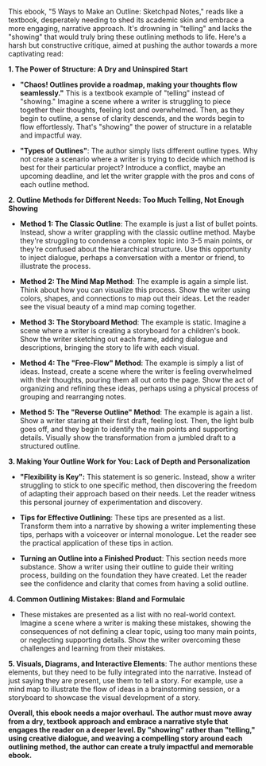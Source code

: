 This ebook, "5 Ways to Make an Outline: Sketchpad Notes," reads like a textbook, desperately needing to shed its academic skin and embrace a more engaging, narrative approach. It's drowning in "telling" and lacks the "showing" that would truly bring these outlining methods to life. Here's a harsh but constructive critique, aimed at pushing the author towards a more captivating read:

**1.  The Power of Structure: A Dry and Uninspired Start**

* **"Chaos! Outlines provide a roadmap, making your thoughts flow seamlessly."**  This is a textbook example of "telling" instead of "showing."  Imagine a scene where a writer is struggling to piece together their thoughts, feeling lost and overwhelmed.  Then, as they begin to outline, a sense of clarity descends, and the words begin to flow effortlessly.  That's "showing" the power of structure in a relatable and impactful way.

* **"Types of Outlines"**:  The author simply lists different outline types.  Why not create a scenario where a writer is trying to decide which method is best for their particular project?  Introduce a conflict, maybe an upcoming deadline, and let the writer grapple with the pros and cons of each outline method.

**2. Outline Methods for Different Needs:  Too Much Telling, Not Enough Showing**

* **Method 1:  The Classic Outline**: The example is just a list of bullet points.  Instead, show a writer grappling with the classic outline method.  Maybe they're struggling to condense a complex topic into 3-5 main points, or they're confused about the hierarchical structure.  Use this opportunity to inject dialogue, perhaps a conversation with a mentor or friend, to illustrate the process.

* **Method 2: The Mind Map Method**:  The example is again a simple list.  Think about how you can visualize this process.  Show the writer using colors, shapes, and connections to map out their ideas.  Let the reader see the visual beauty of a mind map coming together. 

* **Method 3: The Storyboard Method**: The example is static.  Imagine a scene where a writer is creating a storyboard for a children's book.  Show the writer sketching out each frame, adding dialogue and descriptions, bringing the story to life with each visual.

* **Method 4: The "Free-Flow" Method**:  The example is simply a list of ideas.  Instead, create a scene where the writer is feeling overwhelmed with their thoughts, pouring them all out onto the page.  Show the act of organizing and refining these ideas, perhaps using a physical process of grouping and rearranging notes.

* **Method 5:  The "Reverse Outline" Method**:  The example is again a list.  Show a writer staring at their first draft, feeling lost.  Then, the light bulb goes off, and they begin to identify the main points and supporting details.  Visually show the transformation from a jumbled draft to a structured outline.

**3.  Making Your Outline Work for You:  Lack of Depth and Personalization**

* **"Flexibility is Key":**  This statement is so generic.  Instead, show a writer struggling to stick to one specific method, then discovering the freedom of adapting their approach based on their needs.  Let the reader witness this personal journey of experimentation and discovery.

* **Tips for Effective Outlining**:  These tips are presented as a list.  Transform them into a narrative by showing a writer implementing these tips, perhaps with a voiceover or internal monologue.  Let the reader see the practical application of these tips in action. 

* **Turning an Outline into a Finished Product**:  This section needs more substance.  Show a writer using their outline to guide their writing process, building on the foundation they have created.  Let the reader see the confidence and clarity that comes from having a solid outline.

**4. Common Outlining Mistakes:  Bland and Formulaic**

*  These mistakes are presented as a list with no real-world context.  Imagine a scene where a writer is making these mistakes, showing the consequences of not defining a clear topic, using too many main points, or neglecting supporting details.  Show the writer overcoming these challenges and learning from their mistakes.

**5.  Visuals, Diagrams, and Interactive Elements**:  The author mentions these elements, but they need to be fully integrated into the narrative.  Instead of just saying they are present, use them to tell a story.  For example, use a mind map to illustrate the flow of ideas in a brainstorming session, or a storyboard to showcase the visual development of a story.

**Overall, this ebook needs a major overhaul.  The author must move away from a dry, textbook approach and embrace a narrative style that engages the reader on a deeper level.  By "showing" rather than "telling," using creative dialogue, and weaving a compelling story around each outlining method, the author can create a truly impactful and memorable ebook.** 
